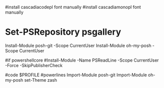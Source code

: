 #install cascadiacodepl  font manually
#install  cascadiamonopl font manually

# Set-PSRepository psgallery
Install-Module posh-git -Scope CurrentUser
Install-Module oh-my-posh -Scope CurrentUser



#if powershellcore
#Install-Module -Name PSReadLine -Scope CurrentUser -Force -SkipPublisherCheck


#code $PROFILE 
#powerlines
Import-Module posh-git
Import-Module oh-my-posh
set-Theme zash
